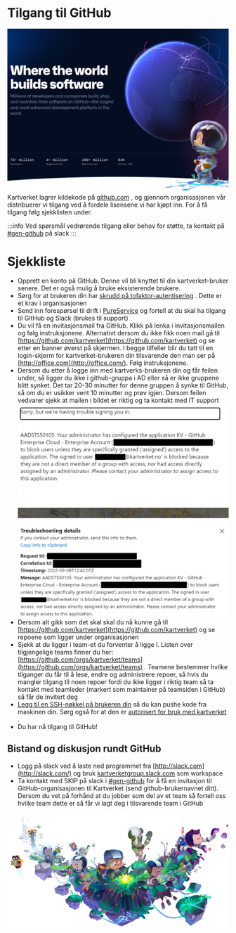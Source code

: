 # Tilgang til GitHub

![](images/310576102.jpg)
Kartverket lagrer kildekode på [github.com](https://github.com/) , og gjennom organisasjonen vår distribuerer vi tilgang ved å fordele lisensene vi har kjøpt inn. For å få tilgang følg sjekklisten under.

:::info
Ved spørsmål vedrørende tilgang eller behov for støtte, ta kontakt på [#gen-github](https://kartverketgroup.slack.com/archives/C03666VKSTE) på slack
:::

# Sjekkliste

- Opprett en konto på GitHub. Denne vil bli knyttet til din kartverket-bruker senere. Det er også mulig å bruke eksisterende brukere.
- Sørg for at brukeren din har [skrudd på tofaktor-autentisering](https://docs.github.com/en/authentication/securing-your-account-with-two-factor-authentication-2fa/configuring-two-factor-authentication) . Dette er et krav i organisasjonen
- Send inn forespørsel til drift i [PureService](https://kartverket.pureservice.com/) og fortell at du skal ha tilgang til GitHub og Slack (brukes til support)
- Du vil få en invitasjonsmail fra GitHub. Klikk på lenka i invitasjonsmailen og følg instruksjonene. Alternativt dersom du ikke fikk noen mail gå til [https://github.com/kartverket](https://github.com/kartverket) og se etter en banner øverst på skjermen. I begge tilfeller blir du tatt til en login-skjerm for kartverket-brukeren din tilsvarende den man ser på [http://office.com](http://office.com/). Følg instruksjonene.
- Dersom du etter å logge inn med kartverks-brukeren din og får feilen under, så ligger du ikke i github-gruppa i AD eller så er ikke gruppene blitt synket. Det tar 20-30 minutter for denne gruppen å synke til GitHub, så om du er usikker vent 10 minutter og prøv igjen. Dersom feilen vedvarer sjekk at mailen i bildet er riktig og ta kontakt med IT support
![Feilmelding ved innlogging](images/github_ad.png)
- Dersom alt gikk som det skal skal du nå kunne gå til [https://github.com/kartverket](https://github.com/kartverket) og se repoene som ligger under organisasjonen
- Sjekk at du ligger i team-et du forventer å ligge i. Listen over tilgjengelige teams finner du her: [https://github.com/orgs/kartverket/teams](https://github.com/orgs/kartverket/teams) . Teamene bestemmer hvilke tilganger du får til å lese, endre og administrere repoer, så hvis du mangler tilgang til noen repoer fordi du ikke ligger i riktig team så ta kontakt med teamleder (markert som maintainer på teamsiden i GitHub) så får de invitert deg
- [Legg til en SSH-nøkkel på brukeren din](https://docs.github.com/en/enterprise-cloud@latest/authentication/connecting-to-github-with-ssh/generating-a-new-ssh-key-and-adding-it-to-the-ssh-agent) så du kan pushe kode fra maskinen din. Sørg også for at den er [autorisert for bruk med kartverket](https://docs.github.com/en/enterprise-cloud@latest/authentication/authenticating-with-saml-single-sign-on/authorizing-an-ssh-key-for-use-with-saml-single-sign-on) .
- Du har nå tilgang til GitHub!

## Bistand og diskusjon rundt GitHub

- Logg på slack ved å laste ned programmet fra [http://slack.com](http://slack.com/) og bruk [kartverketgroup.slack.com](http://kartverketgroup.slack.com/) som workspace
- Ta kontakt med SKIP på slack i [#gen-github](https://kartverketgroup.slack.com/archives/C03666VKSTE) for å få en invitasjon til GitHub-organisasjonen til Kartverket (send github-brukernavnet ditt). Dersom du vet på forhånd at du jobber som del av et team så fortell oss hvilke team dette er så får vi lagt deg i tilsvarende team i GitHub

![](images/310739609.jpg)

